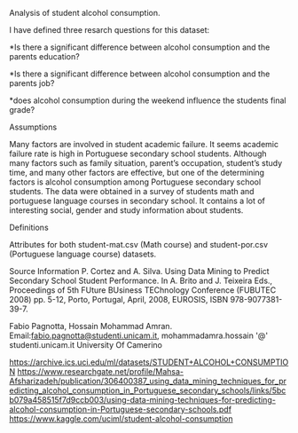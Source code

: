 Analysis of student alcohol consumption.

I have defined three resarch questions for this dataset:

*Is there a significant difference between alcohol consumption and the parents education?

*Is there a significant difference between alcohol consumption and the parents job?

*does alcohol consumption during the weekend influence the students final grade?

Assumptions

Many factors are involved in student academic failure. It seems academic failure rate is high in Portuguese secondary school students. Although many factors such as family situation, parent’s occupation, student’s study time, and many other factors are effective, but one of the determining factors is alcohol consumption among Portuguese secondary school students.
The data were obtained in a survey of students math and portuguese language courses in secondary school. It contains a lot of interesting social, gender and study information about students.

Definitions

Attributes for both student-mat.csv (Math course) and student-por.csv (Portuguese language course) datasets.

Source Information
P. Cortez and A. Silva. Using Data Mining to Predict Secondary School Student Performance. In A. Brito and J. Teixeira Eds., Proceedings of 5th FUture BUsiness TEChnology Conference (FUBUTEC 2008) pp. 5-12, Porto, Portugal, April, 2008, EUROSIS, ISBN 978-9077381-39-7.

Fabio Pagnotta, Hossain Mohammad Amran.
Email:fabio.pagnotta@studenti.unicam.it, mohammadamra.hossain '@' studenti.unicam.it
University Of Camerino

https://archive.ics.uci.edu/ml/datasets/STUDENT+ALCOHOL+CONSUMPTION
https://www.researchgate.net/profile/Mahsa-Afsharizadeh/publication/306400387_using_data_mining_techniques_for_predicting_alcohol_consumption_in_Portuguese_secondary_schools/links/5bcb079a458515f7d9ccb003/using-data-mining-techniques-for-predicting-alcohol-consumption-in-Portuguese-secondary-schools.pdf
https://www.kaggle.com/uciml/student-alcohol-consumption
